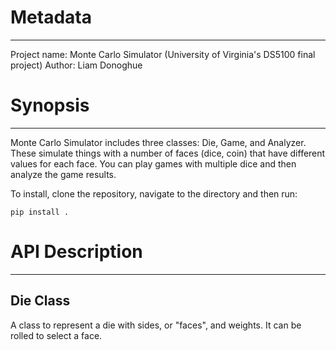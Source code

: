 # Metadata
--------
Project name: Monte Carlo Simulator
(University of Virginia's DS5100 final project)
Author: Liam Donoghue

# Synopsis
--------
Monte Carlo Simulator includes three classes: Die, Game, and Analyzer. These simulate things with a number of faces (dice, coin) that have different values for each face. You can play games with multiple dice and then analyze the game results.

To install, clone the repository, navigate to the directory and then run:
```
pip install .
```



# API Description
---------------
Die Class
---------
A class to represent a die with sides, or "faces", and weights. It can be rolled to select a face.